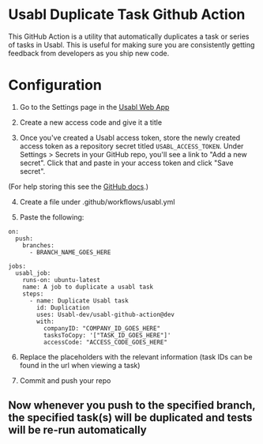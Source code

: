 # Usabl Duplicate Task Github Action

This GitHub Action is a utility that automatically duplicates a task or series of tasks in Usabl. This is useful for making sure you are consistently getting feedback from developers as you ship new code. 

# Configuration

1. Go to the Settings page in the [Usabl Web App](https://app.usabl.dev)

2. Create a new access code and give it a title

3. Once you've created a Usabl access token, store the newly created access token as a repository secret titled `USABL_ACCESS_TOKEN`. Under Settings > Secrets in your GitHub repo, you'll see a link to "Add a new secret". Click that and paste in your access token and click "Save secret".

(For help storing this see the [GitHub docs](https://help.github.com/en/articles/creating-a-github-action).)

4. Create a file under .github/workflows/usabl.yml

5. Paste the following:
```
on:
  push:
    branches:
      - BRANCH_NAME_GOES_HERE

jobs:
  usabl_job:
    runs-on: ubuntu-latest
    name: A job to duplicate a usabl task
    steps:
      - name: Duplicate Usabl task
        id: Duplication
        uses: Usabl-dev/usabl-github-action@dev
        with:
          companyID: "COMPANY_ID_GOES_HERE"
          tasksToCopy: '["TASK_ID_GOES_HERE"]'
          accessCode: "ACCESS_CODE_GOES_HERE"
```

6. Replace the placeholders with the relevant information (task IDs can be found in the url when viewing a task)

7. Commit and push your repo

## Now whenever you push to the specified branch, the specified task(s) will be duplicated and tests will be re-run automatically
